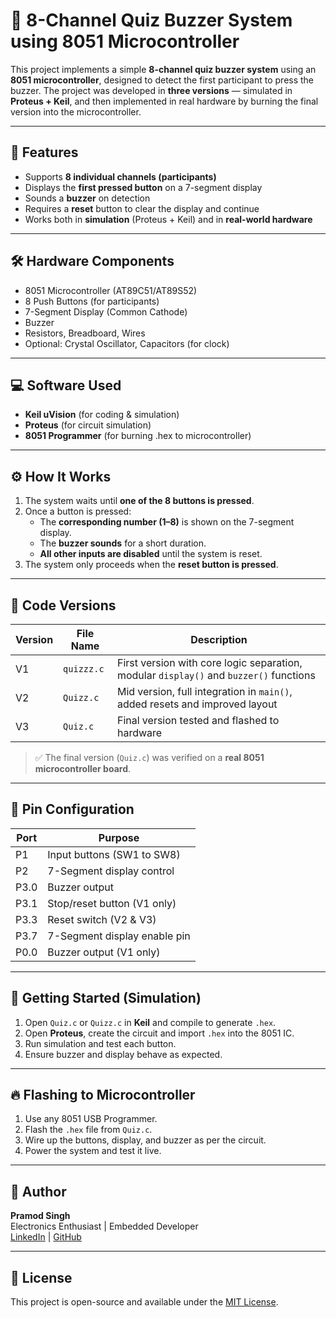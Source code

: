 # 🧠 8-Channel Quiz Buzzer System using 8051 Microcontroller

This project implements a simple **8-channel quiz buzzer system** using an **8051 microcontroller**, designed to detect the first participant to press the buzzer. The project was developed in **three versions** — simulated in **Proteus + Keil**, and then implemented in real hardware by burning the final version into the microcontroller.

---

## 🔧 Features

- Supports **8 individual channels (participants)**
- Displays the **first pressed button** on a 7-segment display
- Sounds a **buzzer** on detection
- Requires a **reset** button to clear the display and continue
- Works both in **simulation** (Proteus + Keil) and in **real-world hardware**

---

## 🛠️ Hardware Components

- 8051 Microcontroller (AT89C51/AT89S52)
- 8 Push Buttons (for participants)
- 7-Segment Display (Common Cathode)
- Buzzer
- Resistors, Breadboard, Wires
- Optional: Crystal Oscillator, Capacitors (for clock)

---

## 💻 Software Used

- **Keil uVision** (for coding & simulation)
- **Proteus** (for circuit simulation)
- **8051 Programmer** (for burning .hex to microcontroller)

---

## ⚙️ How It Works

1. The system waits until **one of the 8 buttons is pressed**.
2. Once a button is pressed:
   - The **corresponding number (1–8)** is shown on the 7-segment display.
   - The **buzzer sounds** for a short duration.
   - **All other inputs are disabled** until the system is reset.
3. The system only proceeds when the **reset button is pressed**.

---

## 🧪 Code Versions

| Version | File Name    | Description                              |
|---------|--------------|------------------------------------------|
| V1      | `quizzz.c`   | First version with core logic separation, modular `display()` and `buzzer()` functions |
| V2      | `Quizz.c`    | Mid version, full integration in `main()`, added resets and improved layout |
| V3      | `Quiz.c`     | Final version tested and flashed to hardware |

> ✅ The final version (`Quiz.c`) was verified on a **real 8051 microcontroller board**.

---

## 🧰 Pin Configuration

| Port | Purpose                        |
|------|--------------------------------|
| P1   | Input buttons (SW1 to SW8)     |
| P2   | 7-Segment display control      |
| P3.0 | Buzzer output                  |
| P3.1 | Stop/reset button (V1 only)    |
| P3.3 | Reset switch (V2 & V3)         |
| P3.7 | 7-Segment display enable pin   |
| P0.0 | Buzzer output (V1 only)        |

---

## 🚀 Getting Started (Simulation)

1. Open `Quiz.c` or `Quizz.c` in **Keil** and compile to generate `.hex`.
2. Open **Proteus**, create the circuit and import `.hex` into the 8051 IC.
3. Run simulation and test each button.
4. Ensure buzzer and display behave as expected.

---

## 🔥 Flashing to Microcontroller

1. Use any 8051 USB Programmer.
2. Flash the `.hex` file from `Quiz.c`.
3. Wire up the buttons, display, and buzzer as per the circuit.
4. Power the system and test it live.

---

## 🙌 Author

**Pramod Singh**  
Electronics Enthusiast | Embedded Developer  
[LinkedIn](https://www.linkedin.com/in/pramodsnz/) | [GitHub](https://github.com/Pramodsnz01)

---

## 📄 License

This project is open-source and available under the [MIT License](LICENSE).

